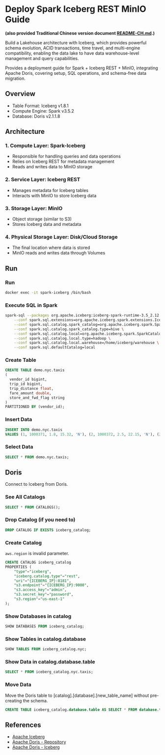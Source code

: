 # Deploy Spark Iceberg REST MinIO Guide

**(also provided Traditional Chinese version document [README-CH.md](README-CH.md).)**


Build a Lakehouse architecture with Iceberg, which provides powerful schema evolution, ACID transactions, time travel, and multi-engine compatibility, enabling the data lake to have data warehouse-level management and query capabilities.  

Provides a deployment guide for Spark + Iceberg REST + MinIO, integrating Apache Doris, covering setup, SQL operations, and schema-free data migration.  


## Overview
- Table Format: Iceberg v1.8.1
- Compute Engine: Spark v3.5.2
- Database: Doris v2.1.1.8

## Architecture

### 1\. Compute Layer: Spark-Iceberg  
  - Responsible for handling queries and data operations  
  - Relies on Iceberg REST for metadata management  
  - Reads and writes data to MinIO storage  

### 2️\. Service Layer: Iceberg REST  
  - Manages metadata for Iceberg tables  
  - Interacts with MinIO to store Iceberg data  

### 3️\. Storage Layer: MinIO  
  - Object storage (similar to S3)  
  - Stores Iceberg data and metadata  

### 4️\. Physical Storage Layer: Disk/Cloud Storage  
  - The final location where data is stored  
  - MinIO reads and writes data through Volumes


## Run

### Run
```bash
docker exec -it spark-iceberg /bin/bash
```

### Execute SQL in Spark
```bash
spark-sql --packages org.apache.iceberg:iceberg-spark-runtime-3.5_2.12:1.8.1 \
    --conf spark.sql.extensions=org.apache.iceberg.spark.extensions.IcebergSparkSessionExtensions \
    --conf spark.sql.catalog.spark_catalog=org.apache.iceberg.spark.SparkSessionCatalog \
    --conf spark.sql.catalog.spark_catalog.type=hive \
    --conf spark.sql.catalog.local=org.apache.iceberg.spark.SparkCatalog \
    --conf spark.sql.catalog.local.type=hadoop \
    --conf spark.sql.catalog.local.warehouse=/home/iceberg/warehouse \
    --conf spark.sql.defaultCatalog=local
```

### Create Table
```sql
CREATE TABLE demo.nyc.taxis
(
  vendor_id bigint,
  trip_id bigint,
  trip_distance float,
  fare_amount double,
  store_and_fwd_flag string
)
PARTITIONED BY (vendor_id);
```

### Insert Data
```sql
INSERT INTO demo.nyc.taxis
VALUES (1, 1000371, 1.8, 15.32, 'N'), (2, 1000372, 2.5, 22.15, 'N'), (2, 1000373, 0.9, 9.01, 'N'), (1, 1000374, 8.4, 42.13, 'Y');
```


### Select Data
```sql
SELECT * FROM demo.nyc.taxis;
```

## Doris

Connect to Iceberg from Doris.

### See All Catalogs
```sql
SELECT * FROM CATALOGS();
```

### Drop Catalog (if you need to)
```sql
DROP CATALOG IF EXISTS iceberg_catalog;
```

### Create Catalog
`aws.region` is invalid parameter.

```sql
CREATE CATALOG iceberg_catalog
PROPERTIES (
    "type"="iceberg",
    "iceberg.catalog.type"="rest",
    "uri"="{ICEBERG_IP}:8181",
    "s3.endpoint"="{ICEBERG_IP}:9000",
    "s3.access_key"="admin",
    "s3.secret_key"="password",
    "s3.region"="us-east-1"
);
```

### Show Databases in catalog
```sql
SHOW DATABASES FROM iceberg_catalog;
```

### Show Tables in catalog.database
```sql
SHOW TABLES FROM iceberg_catalog.nyc;
```

### Show Data in catalog.database.table
```sql
SELECT * FROM iceberg_catalog.nyc.taxis;
```

### Move Data
Move the Doris table to [catalog].[database].[new_table_name] without pre-creating the schema.
```sql
CREATE TABLE iceberg_catalog.database.table AS SELECT * FROM database.table;
```



## References
- [Apache Iceberg](https://iceberg.apache.org/spark-quickstart/#docker-compose)  
- [Apache Doris -  Repository](https://doris.apache.org/docs/3.0/sql-manual/sql-statements/data-modification/backup-and-restore/CREATE-REPOSITORY#examples) 
- [Apache Doris - Iceberg](https://doris.apache.org/docs/lakehouse/lakehouse-best-practices/doris-iceberg)
